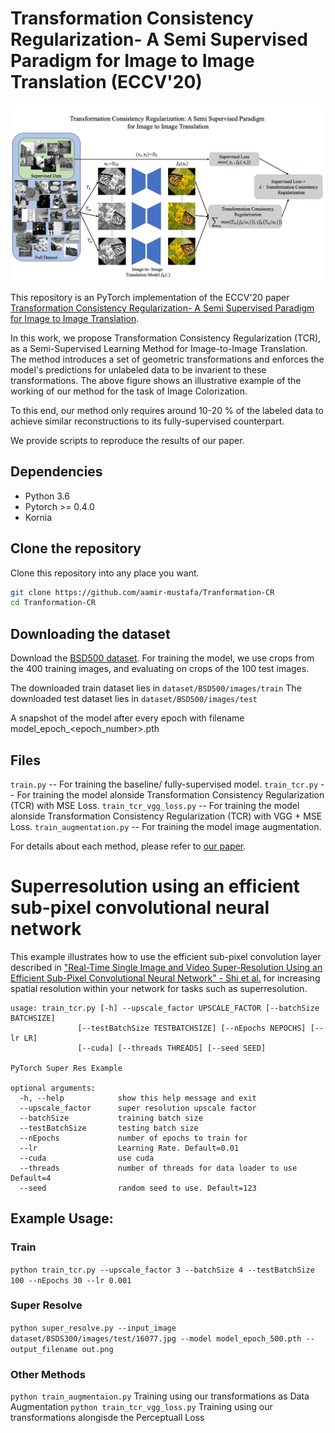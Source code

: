 
# Transformation Consistency Regularization- A Semi Supervised Paradigm for Image to Image Translation (ECCV'20)

![Figure 1](Figures/Thumbnail.png)

This repository is an PyTorch implementation of the ECCV'20 paper [Transformation Consistency Regularization- A Semi Supervised Paradigm for Image to Image Translation](https://arxiv.org/abs/2007.07867).

In this work, we propose Transformation Consistency Regularization (TCR), as a Semi-Supervised Learning Method for Image-to-Image Translation. The method introduces a set of geometric transformations and enforces the model's predictions for unlabeled data to be invarient to these transformations. The above figure shows an illustrative example of the working of our method for the task of Image Colorization.

To this end, our method only requires around 10-20 % of the labeled data to achieve similar reconstructions to its fully-supervised counterpart.

We provide scripts to reproduce the results of our paper.

## Dependencies

* Python 3.6
* Pytorch >= 0.4.0
* Kornia


## Clone the repository
Clone this repository into any place you want.
```bash
git clone https://github.com/aamir-mustafa/Tranformation-CR
cd Tranformation-CR
```

## Downloading the dataset 

Download the [BSD500 dataset](https://www2.eecs.berkeley.edu/Research/Projects/CS/vision/bsds/). For training the model, we use crops from the 400 training images, and evaluating on crops of the 100 test images. 

The downloaded train dataset lies in ``dataset/BSD500/images/train``
The downloaded test dataset lies in ``dataset/BSD500/images/test``

A snapshot of the model after every epoch with filename model_epoch_<epoch_number>.pth

## Files

``train.py`` -- For training the baseline/ fully-supervised model.
``train_tcr.py`` -- For training the model alonside Transformation Consistency Regularization (TCR) with MSE Loss.
``train_tcr_vgg_loss.py`` -- For training the model alonside Transformation Consistency Regularization (TCR) with VGG + MSE Loss.
``train_augmentation.py`` -- For training the model image augmentation.

For details about each method, please refer to [our paper](https://arxiv.org/abs/2007.07867).

# Superresolution using an efficient sub-pixel convolutional neural network

This example illustrates how to use the efficient sub-pixel convolution layer described in  ["Real-Time Single Image and Video Super-Resolution Using an Efficient Sub-Pixel Convolutional Neural Network" - Shi et al.](https://arxiv.org/abs/1609.05158) for increasing spatial resolution within your network for tasks such as superresolution.

```
usage: train_tcr.py [-h] --upscale_factor UPSCALE_FACTOR [--batchSize BATCHSIZE]
               [--testBatchSize TESTBATCHSIZE] [--nEpochs NEPOCHS] [--lr LR]
               [--cuda] [--threads THREADS] [--seed SEED]

PyTorch Super Res Example

optional arguments:
  -h, --help            show this help message and exit
  --upscale_factor      super resolution upscale factor
  --batchSize           training batch size
  --testBatchSize       testing batch size
  --nEpochs             number of epochs to train for
  --lr                  Learning Rate. Default=0.01
  --cuda                use cuda
  --threads             number of threads for data loader to use Default=4
  --seed                random seed to use. Default=123
```

## Example Usage:

### Train

`python train_tcr.py --upscale_factor 3 --batchSize 4 --testBatchSize 100 --nEpochs 30 --lr 0.001`

### Super Resolve
`python super_resolve.py --input_image dataset/BSDS300/images/test/16077.jpg --model model_epoch_500.pth --output_filename out.png`


### Other Methods

`python train_augmentaion.py` Training using our transformations as Data Augmentation
`python train_tcr_vgg_loss.py` Training using our transformations alongisde the Perceptuall Loss
